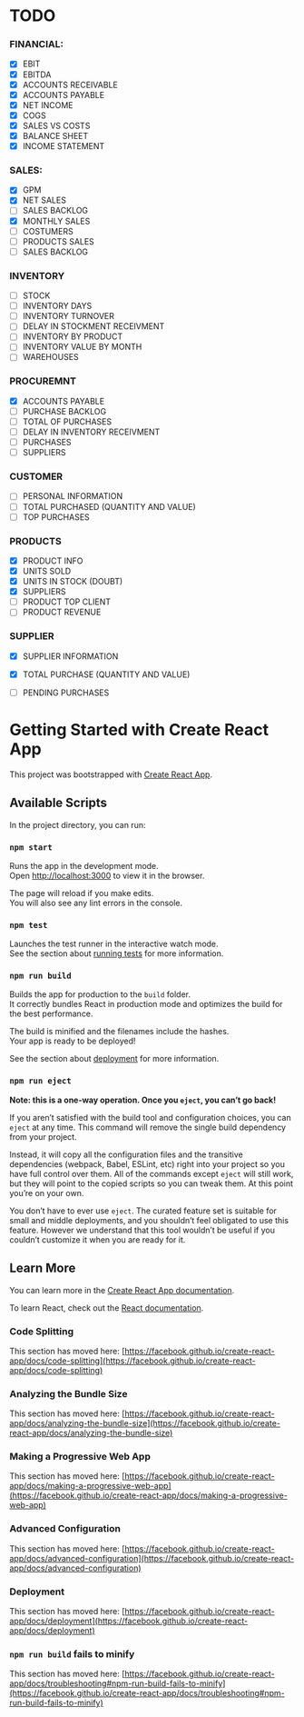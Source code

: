 # TODO

### FINANCIAL:
- [X] EBIT
- [X] EBITDA
- [X] ACCOUNTS RECEIVABLE
- [X] ACCOUNTS PAYABLE
- [X] NET INCOME
- [X] COGS
- [X] SALES VS COSTS
- [X] BALANCE SHEET
- [X] INCOME STATEMENT

### SALES:
- [X] GPM
- [X] NET SALES
- [ ] SALES BACKLOG
- [X] MONTHLY SALES
- [ ] COSTUMERS
- [ ] PRODUCTS SALES
- [ ] SALES BACKLOG

### INVENTORY
- [ ] STOCK
- [ ] INVENTORY DAYS
- [ ] INVENTORY TURNOVER
- [ ] DELAY IN STOCKMENT RECEIVMENT
- [ ] INVENTORY BY PRODUCT
- [ ] INVENTORY VALUE BY MONTH
- [ ] WAREHOUSES

### PROCUREMNT
- [X] ACCOUNTS PAYABLE
- [ ] PURCHASE BACKLOG
- [ ] TOTAL OF PURCHASES
- [ ] DELAY IN INVENTORY RECEIVMENT
- [ ] PURCHASES
- [ ] SUPPLIERS

### CUSTOMER
- [ ] PERSONAL INFORMATION
- [ ] TOTAL PURCHASED (QUANTITY AND VALUE)
- [ ] TOP PURCHASES 

### PRODUCTS
- [X] PRODUCT INFO
- [X] UNITS SOLD
- [X] UNITS IN STOCK (DOUBT)
- [X] SUPPLIERS
- [ ] PRODUCT TOP CLIENT
- [ ] PRODUCT REVENUE

### SUPPLIER 
- [x] SUPPLIER INFORMATION
- [X] TOTAL PURCHASE (QUANTITY AND VALUE)
- [ ] PENDING PURCHASES 


# Getting Started with Create React App

This project was bootstrapped with [Create React App](https://github.com/facebook/create-react-app).

## Available Scripts

In the project directory, you can run:

### `npm start`

Runs the app in the development mode.\
Open [http://localhost:3000](http://localhost:3000) to view it in the browser.

The page will reload if you make edits.\
You will also see any lint errors in the console.

### `npm test`

Launches the test runner in the interactive watch mode.\
See the section about [running tests](https://facebook.github.io/create-react-app/docs/running-tests) for more information.

### `npm run build`

Builds the app for production to the `build` folder.\
It correctly bundles React in production mode and optimizes the build for the best performance.

The build is minified and the filenames include the hashes.\
Your app is ready to be deployed!

See the section about [deployment](https://facebook.github.io/create-react-app/docs/deployment) for more information.

### `npm run eject`

**Note: this is a one-way operation. Once you `eject`, you can’t go back!**

If you aren’t satisfied with the build tool and configuration choices, you can `eject` at any time. This command will remove the single build dependency from your project.

Instead, it will copy all the configuration files and the transitive dependencies (webpack, Babel, ESLint, etc) right into your project so you have full control over them. All of the commands except `eject` will still work, but they will point to the copied scripts so you can tweak them. At this point you’re on your own.

You don’t have to ever use `eject`. The curated feature set is suitable for small and middle deployments, and you shouldn’t feel obligated to use this feature. However we understand that this tool wouldn’t be useful if you couldn’t customize it when you are ready for it.

## Learn More

You can learn more in the [Create React App documentation](https://facebook.github.io/create-react-app/docs/getting-started).

To learn React, check out the [React documentation](https://reactjs.org/).

### Code Splitting

This section has moved here: [https://facebook.github.io/create-react-app/docs/code-splitting](https://facebook.github.io/create-react-app/docs/code-splitting)

### Analyzing the Bundle Size

This section has moved here: [https://facebook.github.io/create-react-app/docs/analyzing-the-bundle-size](https://facebook.github.io/create-react-app/docs/analyzing-the-bundle-size)

### Making a Progressive Web App

This section has moved here: [https://facebook.github.io/create-react-app/docs/making-a-progressive-web-app](https://facebook.github.io/create-react-app/docs/making-a-progressive-web-app)

### Advanced Configuration

This section has moved here: [https://facebook.github.io/create-react-app/docs/advanced-configuration](https://facebook.github.io/create-react-app/docs/advanced-configuration)

### Deployment

This section has moved here: [https://facebook.github.io/create-react-app/docs/deployment](https://facebook.github.io/create-react-app/docs/deployment)

### `npm run build` fails to minify

This section has moved here: [https://facebook.github.io/create-react-app/docs/troubleshooting#npm-run-build-fails-to-minify](https://facebook.github.io/create-react-app/docs/troubleshooting#npm-run-build-fails-to-minify)
